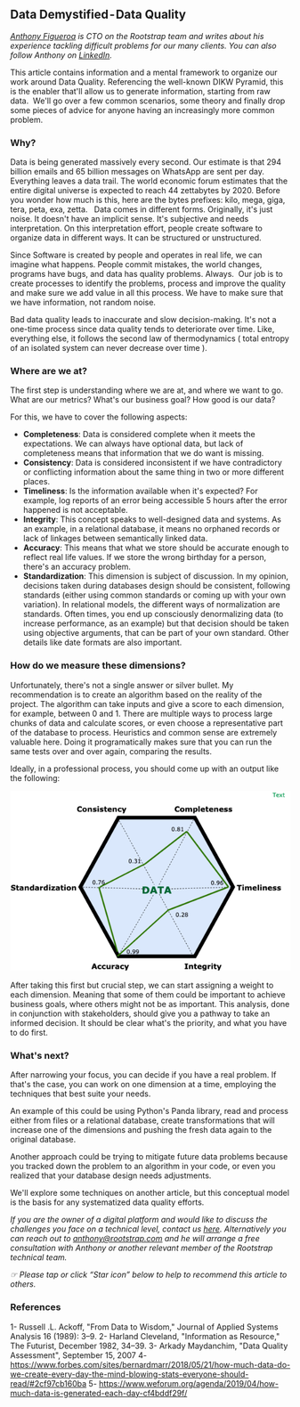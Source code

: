## Data Demystified - Data Quality
*[Anthony Figueroa](https://www.rootstrap.com/tech-blog/author/anthfig/) is CTO on the Rootstrap team and writes about his experience tackling difficult problems for  our many clients. You can also follow Anthony on [LinkedIn](https://uy.linkedin.com/in/figueroaanthony).*

This article contains information and a mental framework to organize our work around Data Quality. Referencing the well-known DIKW Pyramid, this is the enabler that'll allow us to generate information, starting from raw data. 
We'll go over a few common scenarios, some theory and finally drop some pieces of advice for anyone having an increasingly more common problem. 

### Why?
Data is being generated massively every second. Our estimate is that 294 billion emails and 65 billion messages on WhatsApp are sent per day. Everything leaves a data trail. The world economic forum estimates that the entire digital universe is expected to reach 44 zettabytes by 2020. Before you wonder how much is this, here are the bytes prefixes: kilo, mega, giga, tera, peta, exa, zetta.
 
Data comes in different forms. Originally, it's just noise. It doesn't have an implicit sense. It's subjective and needs interpretation. On this interpretation effort, people create software to organize data in different ways. It can be structured or unstructured.

Since Software is created by people and operates in real life, we can imagine what happens. People commit mistakes,  the world changes, programs have bugs, and data has quality problems. Always. 
Our job is to create processes to identify the problems, process and improve the quality and make sure we add value in all this process. We have to make sure that we have information, not random noise. 

Bad data quality leads to inaccurate and slow decision-making. It's not a one-time process since data quality tends to deteriorate over time. Like, everything else, it follows the second law of thermodynamics ( total entropy of an isolated system can never decrease over time ). 

### Where are we at?
The first step is understanding where we are at, and where we want to go. What are our metrics? What's our business goal? How good is our data? 

For this, we have to cover the following aspects:

* **Completeness**: Data is considered complete when it meets the expectations. We can always have optional data, but lack of completeness means that information that we do want is missing. 
* **Consistency**: Data is considered inconsistent if we have contradictory or conflicting information about the same thing in two or more different places.
* **Timeliness**: Is the information available when it's expected? For example, log reports of an error being accessible 5 hours after the error happened is not acceptable. 
* **Integrity**: This concept speaks to well-designed data and systems. As an example, in a relational database, it means no orphaned records or lack of linkages between semantically linked data.
* **Accuracy**: This means that what we store should be accurate enough to reflect real life values. If we store the wrong birthday for a person, there's an accuracy problem. 
* **Standardization**: This dimension is subject of discussion. In my opinion, decisions taken during databases design should be consistent, following standards (either using common standards or coming up with your own variation). In relational models, the different ways of normalization are standards. Often times, you end up consciously denormalizing data (to increase performance, as an example) but that decision should be taken using objective arguments, that can be part of your own standard. Other details like date formats are also important. 

### How do we measure these dimensions?
Unfortunately, there's not a single answer or silver bullet. My recommendation is to create an algorithm based on the reality of the project. The algorithm can take inputs and give a score to each dimension, for example, between 0 and 1. There are multiple ways to process large chunks of data and calculate scores, or even choose a representative part of the database to process. Heuristics and common sense are extremely valuable here. Doing it programatically makes sure that you can run the same tests over and over again, comparing the results.

Ideally, in a professional process, you should come up with an output like the following:

![Data Score Diagnosis](images/data-quality.png)

After taking this first but crucial step, we can start assigning a weight to each dimension. Meaning that some of them could be important to achieve business goals, where others might not be as important. This analysis, done in conjunction with stakeholders, should give you a pathway to take an informed decision. It should be clear what's the priority, and what you have to do first. 


### What's next?
After narrowing your focus, you can decide if you have a real problem. If that's the case, you can work on one dimension at a time, employing the techniques that best suite your needs. 

An example of this could be using Python's Panda library, read and process either from files or a relational database, create transformations that will increase one of the dimensions and pushing the fresh data again to the original database.

Another approach could be trying to mitigate future data problems because you tracked down the problem to an algorithm in your code, or even you realized that your database design needs adjustments. 

We'll explore some techniques on another article, but this conceptual model is the basis for any systematized data quality efforts. 

*If you are the owner of a digital platform and would like to discuss the challenges you face on a technical level, contact us [here](https://www.rootstrap.com/contact). Alternatively you can reach out to [anthony@rootstrap.com](mailto:anthony@rootstrap.com) and he will arrange a free consultation with Anthony or another relevant member of the Rootstrap technical team.*

*☞ Please tap or click “Star icon” below to help to recommend this article to others.*

### References
1- Russell .L. Ackoff, "From Data to Wisdom," Journal of Applied Systems Analysis 16 (1989): 3–9.
2- Harland Cleveland, "Information as Resource," The Futurist, December 1982, 34–39.
3- Arkady Maydanchim, "Data Quality Assessment", September 15, 2007
4- https://www.forbes.com/sites/bernardmarr/2018/05/21/how-much-data-do-we-create-every-day-the-mind-blowing-stats-everyone-should-read/#2cf97cb160ba
5- https://www.weforum.org/agenda/2019/04/how-much-data-is-generated-each-day-cf4bddf29f/